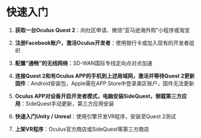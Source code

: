 # 快速入门

1. **获取一台Oculus Quest 2**：向社区申请、微信“亚马逊海外购”小程序或淘宝

2. **注册Facebook账户，激活Oculus开发者**：使用银行卡或加入现有的开发者组织

3. **配置“通畅”的无线网络**：SD-WAN国际专线定向点对点加速

4. **连接Quest 2和有Oculus APP的手机到上述局域网，激活并等待Quest 2更新固件**：Android安装包，Apple需在APP Store中登录美区账户，固件无法更新

5. **Oculus APP对设备开启开发者模式，电脑安装SideQuest，侧载第三方应用**：SideQuest手动更新，第三方应用安装

6. **快速入门Unity / Unreal**：使用引擎开发VR程序，安装至Quest 2测试

7. **上架VR程序**：Oculus官方商店或SideQuest等第三方商店
